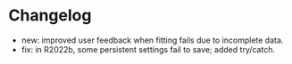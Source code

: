 # Changelog

- new: improved user feedback when fitting fails due to incomplete data.
- fix: in R2022b, some persistent settings fail to save; added try/catch.
